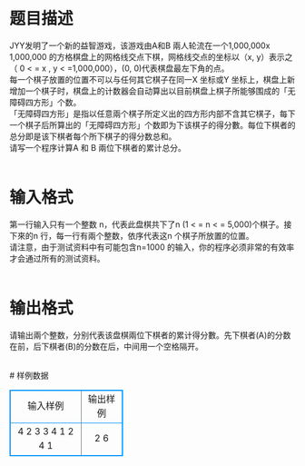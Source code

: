 # 

 
 # 题目描述 
<p>
 JYY发明&#63930;一个新的益智游戏，该游戏由A和B &#63864;人轮&#63946;在一个1,000,000x 1,000,000 的方格棋盘上的网格线交点下棋，网格线交点的坐标以（x, y）表示之（ 0 < = x , y < =1,000,000），(0, 0)代表棋盘最左下角的点。<br>每一个棋子放置的位置&#63847;可以与任何其它棋子在同一X 坐标或Y 坐标上，棋盘上新增加一个棋子时，棋盘上的计数器会自动算出以目前棋盘上棋子所能够围成的「无障碍四方形」个数。<br>「无障碍四方形」是指以任意&#63864;个棋子所定义出的四方形内部&#63847;含其它棋子，每下一个棋子后所算出的「无障碍四方形」个数即为下该棋子的得分&#63849;。每位下棋者的总分即是该下棋者每个所下棋子的得分数总和。<br>请写一个程序计算A 和 B &#63864;位下棋者的&#63823;计总分。<br><br></p> 

 
 # 输入格式 
<p>
第一&#64008;输入只有一个整数 n，代表此盘棋共下&#63930;n (1 < = n < = 5,000)个棋子。接下&#63789;的n &#64008;，每一&#64008;有&#63864;个整数，依序代表这n 个棋子所放置的位置。<br>请注意，由于测试资&#63934;中有可能包含n=1000 的输入，你的程序必须非常的有效&#63841;才会通过所有的测试资&#63934;。<br><br></p> 

 
 # 输出格式 
<p>
请输出&#63864;个整数，分别代表该盘棋&#63864;位下棋者的&#63823;计得分&#63849;。先下棋者(A)的分数在前，后下棋者(B)的分数在后，中间用一个空格隔开。<br><br></p> 
# 样例数据
<style>
        table,table tr th, table tr td { border:1px solid #0094ff; }
        table { width: 200px; min-height: 25px; line-height: 25px; text-align: center; border-collapse: collapse;}   
    </style>
<table>
	<tr>
		<td>输入样例</td>
		<td>输出样例</td>
	</tr>
<tr><td>4      
2  3    
3  4    
1  2    
4  1    

</td><td>2  6    </td></tr></table>
